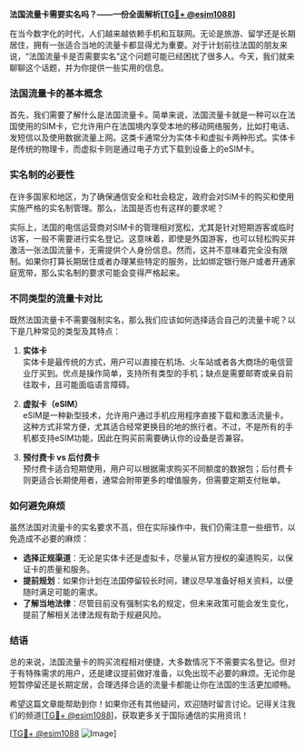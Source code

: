 **法国流量卡需要实名吗？——一份全面解析[[TG💪+ @esim1088](https://t.me/s/esim1088)]**

在当今数字化的时代，人们越来越依赖手机和互联网。无论是旅游、留学还是长期居住，拥有一张适合当地的流量卡都显得尤为重要。对于计划前往法国的朋友来说，“法国流量卡是否需要实名”这个问题可能已经困扰了很多人。今天，我们就来聊聊这个话题，并为你提供一些实用的信息。

### 法国流量卡的基本概念

首先，我们需要了解什么是法国流量卡。简单来说，法国流量卡就是一种可以在法国使用的SIM卡，它允许用户在法国境内享受本地的移动网络服务，比如打电话、发短信以及使用数据流量上网。这类卡通常分为实体卡和虚拟卡两种形式。实体卡是传统的物理卡，而虚拟卡则是通过电子方式下载到设备上的eSIM卡。

### 实名制的必要性

在许多国家和地区，为了确保通信安全和社会稳定，政府会对SIM卡的购买和使用实施严格的实名制管理。那么，法国是否也有这样的要求呢？

实际上，法国的电信运营商对SIM卡的管理相对宽松，尤其是针对短期游客或临时访客，一般不需要进行实名登记。这意味着，即使是外国游客，也可以轻松购买并激活一张法国流量卡，无需提供个人身份信息。然而，这并不意味着完全没有限制。如果你打算长期居住或者办理某些特定的服务，比如绑定银行账户或者开通家庭宽带，那么实名制的要求可能会变得严格起来。

### 不同类型的流量卡对比

既然法国流量卡不需要强制实名，那么我们应该如何选择适合自己的流量卡呢？以下是几种常见的类型及其特点：

1. **实体卡**  
   实体卡是最传统的方式，用户可以直接在机场、火车站或者各大商场的电信营业厅买到。优点是操作简单，支持所有类型的手机；缺点是需要邮寄或亲自前往取卡，且可能面临语言障碍。

2. **虚拟卡（eSIM）**  
   eSIM是一种新型技术，允许用户通过手机应用程序直接下载和激活流量卡。这种方式非常方便，尤其适合经常更换目的地的旅行者。不过，不是所有的手机都支持eSIM功能，因此在购买前需要确认你的设备是否兼容。

3. **预付费卡 vs 后付费卡**  
   预付费卡适合短期使用，用户可以根据需求购买不同额度的数据包；后付费卡则更适合长期使用者，通常会附带更多的增值服务，但需要定期支付账单。

### 如何避免麻烦

虽然法国对流量卡的实名要求不高，但在实际操作中，我们仍需注意一些细节，以免造成不必要的麻烦：

- **选择正规渠道**：无论是实体卡还是虚拟卡，尽量从官方授权的渠道购买，以保证卡的质量和服务。
- **提前规划**：如果你计划在法国停留较长时间，建议尽早准备好相关资料，以便随时满足可能的需求。
- **了解当地法律**：尽管目前没有强制实名的规定，但未来政策可能会发生变化，提前了解相关法律法规有助于规避风险。

### 结语

总的来说，法国流量卡的购买流程相对便捷，大多数情况下不需要实名登记。但对于有特殊需求的用户，还是建议提前做好准备，以免出现不必要的麻烦。无论你是短暂停留还是长期定居，合理选择合适的流量卡都能让你在法国的生活更加顺畅。

希望这篇文章能帮助到你！如果你还有其他疑问，欢迎随时留言讨论。记得关注我们的频道[[TG💪+ @esim1088](https://t.me/s/esim1088)]，获取更多关于国际通信的实用资讯！

[[TG💪+ @esim1088](https://t.me/s/esim1088) ![Image](https://i.postimg.cc/4NQfJmqS/Snipaste-2025-05-13-00-14-12.png)]